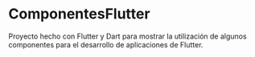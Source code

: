 # ComponentesFlutter
Proyecto hecho con Flutter y Dart para mostrar la utilización de algunos componentes para el desarrollo de aplicaciones de Flutter.
